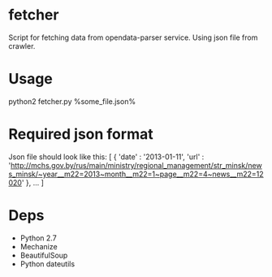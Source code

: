 fetcher
=====

Script for fetching data from opendata-parser service. Using json file from crawler.

Usage
======

python2 fetcher.py %some_file.json%


Required json format
======
Json file should look like this:
  [
    {
      'date' : '2013-01-11',
      'url' : 'http://mchs.gov.by/rus/main/ministry/regional_management/str_minsk/news_minsk/~year__m22=2013~month__m22=1~page__m22=4~news__m22=12020'
    },
    ...
  ]



Deps
======

 * Python 2.7
 * Mechanize
 * BeautifulSoup
 * Python dateutils
